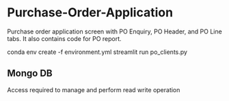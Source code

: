 # Purchase-Order-Application
Purchase order application screen with PO Enquiry, PO Header, and PO Line tabs.
It also contains code for PO report.



conda env create -f environment.yml
streamlit run po_clients.py



## Mongo DB
Access required to manage and perform read write operation
